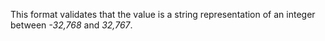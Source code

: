 This format validates that the value is a string representation of an integer between *-32,768* and *32,767*.

